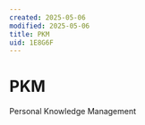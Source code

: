 ```yaml
---
created: 2025-05-06
modified: 2025-05-06
title: PKM
uid: 1E8G6F
---
```


# PKM

Personal Knowledge Management